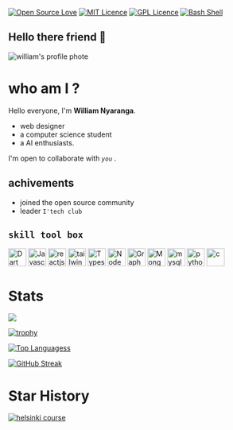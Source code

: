[![Open Source Love](https://firstcontributions.github.io/open-source-badges/badges/open-source-v2/open-source-175x29.png
)](https://github.com/firstcontributions/open-source-badges)
[![MIT Licence](https://badges.frapsoft.com/os/mit/mit-150x33.png?v=103)](https://opensource.org/licenses/mit-license.php)
[![GPL Licence](https://badges.frapsoft.com/os/gpl/gpl-150x33.png?v=103)](https://opensource.org/licenses/GPL-3.0/)
[![Bash Shell](https://badges.frapsoft.com/bash/v1/bash-175x30.png?v=103)](https://github.com/ellerbrock/open-source-badges/)

## Hello there friend 👋


 ![william's profile phote](https://github.com/William-nyarash/mypage/assets/114805151/6b07e089-6698-4153-aa20-78e72aff0b1f")  

 
# who am I ?
Hello everyone, I'm **William Nyaranga**.
 - web designer
 - a computer science student
 - a AI enthusiasts.

   
I'm open to collaborate with *`you`* .

## achivements

- joined the open source community
- leader `I'tech club` 
  
## `skill tool box`
<p>
  <a href="https://www.dart.org/" target="_blank" rel="noreferrer"><img src="https://raw.githubusercontent.com/danielcranney/readme-generator/main/public/icons/skills/dart-colored.svg" width="36" height="36" alt="Dart" /></a>
<a href="https://developer.mozilla.org/en-US/docs/Web/JavaScript" target="_blank" rel="noreferrer"><img src="https://raw.githubusercontent.com/danielcranney/readme-generator/main/public/icons/skills/javascript-colored.svg" width="36" height="36" alt="Javascript" /></a>
<a href="https://react.dev/" target="_blank" rel="noreferrer"><img src="https://raw.githubusercontent.com/danielcranney/readme-generator/main/public/icons/skills/react-colored.svg" width="36" height="36" alt="reactjs" /></a>
<a href="https://tailwindcss.com/" target="_blank" rel="noreferrer"><img src="https://raw.githubusercontent.com/danielcranney/readme-generator/main/public/icons/skills/tailwindcss-colored.svg" width="36" height="36" alt="tailwindcss" /></a>
<a href="https://www.typescriptlang.org/" target="_blank" rel="noreferrer"><img src="https://raw.githubusercontent.com/danielcranney/readme-generator/main/public/icons/skills/typescript-colored.svg" width="36" height="36" alt="Typescript" /></a>
<a href="https://nodejs.org/en/" target="_blank" rel="noreferrer"><img src="https://raw.githubusercontent.com/danielcranney/readme-generator/main/public/icons/skills/nodejs-colored.svg" width="36" height="36" alt="NodeJS" /></a>
<a href="https://graphql.org/" target="_blank" rel="noreferrer"><img src="https://raw.githubusercontent.com/danielcranney/readme-generator/main/public/icons/skills/graphql-colored.svg" width="36" height="36" alt="GraphQL" /></a>
<a href="https://www.mongodb.com/" target="_blank" rel="noreferrer"><img src="https://raw.githubusercontent.com/danielcranney/readme-generator/main/public/icons/skills/mongodb-colored.svg" width="36" height="36" alt="MongoDB" /></a>
<a href="https://www.mysql.org/" target="_blank" rel="noreferrer"><img src="https://raw.githubusercontent.com/danielcranney/readme-generator/main/public/icons/skills/mysql-colored.svg" width="36" height="36" alt="mysql" /></a>
<a href="https://www.python.org/" target="_blank" rel="noreferrer"><img src="https://raw.githubusercontent.com/danielcranney/readme-generator/main/public/icons/skills/python-colored.svg" width="36" height="36" alt="python" /></a>
<a href="https://www.learn-c.org/" target="_blank" rel="noreferrer"><img src="https://raw.githubusercontent.com/danielcranney/readme-generator/main/public/icons/skills/c-colored.svg" width="36" height="36" alt="c" /></a>
</p>

  # Stats
  
  <img 
   src="https://github-readme-stats.vercel.app/api?username=william-Nyarash&show_icons=true&theme=tokyonight" 
/>

[![trophy](https://github-profile-trophy.vercel.app/?username=William-nyarash&theme=onedark&margin-w=15&margin-h=15)](https://www.buymeacoffee.com/William-nyarash)

[![Top Languagess](https://github-readme-stats.vercel.app/api/top-langs/?username=william-Nyarash)](https://github.com/William-nyarash/github-readme-stats)

<a href="http://www.github.com/William-nyarash"><img src="https://streak-stats.demolab.com?user=William-nyarash&theme=python-dark&hide_border=true" alt="GitHub Streak" /></a>

# Star History
[![helsinki course](https://api.star-history.com/svg?repos=William-nyarash/fullStackOpen2023&type=Date)](https://star-history.com/#William-nyarash/repo1,William-nyarash/2&Date)



<!-- 👋 Hi, I’m @William-nyarash 
- 👀 I’m interested in  AI and web application.
- 🌱 I’m currently learning html,css,python and c programming languages.
- 💞️ I’m looking to collaborate on creating application to help in diagnosis and treatment of eye defects.
- 📫 How to reach me via owetywilliamnyaranga@gmail.com.
very soon I'll be launching something so be on the look out.

William-nyarash/William-nyarash is a ✨ special ✨ repository because its `README.md` (this file) appears on your GitHub profile.
You can click the Preview link to take a look at your changes.
 -->
